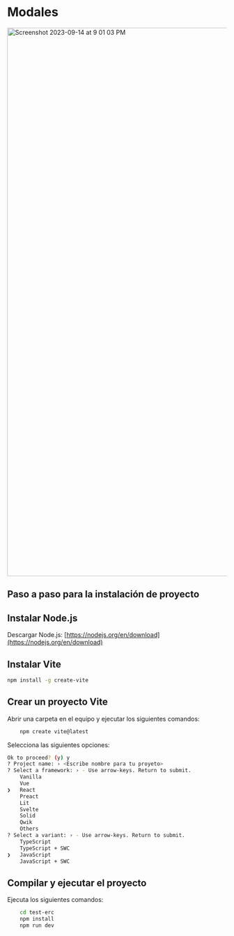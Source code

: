 # Modales

<img width="1259" alt="Screenshot 2023-09-14 at 9 01 03 PM" src="https://github.com/contracamilo/react-escuela-robotica-choco/assets/27745159/e5ca6ccd-bd27-451e-a603-04d12bb4c0cd">


## Paso a paso para la instalación de proyecto

## Instalar Node.js

Descargar Node.js: [https://nodejs.org/en/download](https://nodejs.org/en/download)

## Instalar Vite

```bash
npm install -g create-vite
```

## Crear un proyecto Vite

Abrir una carpeta en el equipo y ejecutar los siguientes comandos:

```bash
    npm create vite@latest
```
Selecciona las siguientes opciones:

```bash
Ok to proceed? (y) y
? Project name: › <Escribe nombre para tu proyeto>
? Select a framework: › - Use arrow-keys. Return to submit.
    Vanilla
    Vue
❯   React
    Preact
    Lit
    Svelte
    Solid
    Qwik
    Others
? Select a variant: › - Use arrow-keys. Return to submit.
    TypeScript
    TypeScript + SWC
❯   JavaScript
    JavaScript + SWC
```

## Compilar y ejecutar el proyecto

Ejecuta los siguientes comandos:

```bash
    cd test-erc
    npm install
    npm run dev
```
